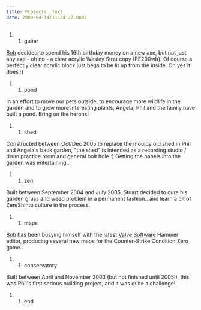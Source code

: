 ```yaml
---
title: Projects__Text
date: 2009-04-14T11:34:27.000Z
---
```

1.  1.  guitar

[Bob](Robert "wikilink") decided to spend his 16th birthday money on a
new axe, but not just any axe - oh no - a clear acrylic Wesley Strat
copy (PE200wh). Of course a perfectly clear acrylic block just begs to
be lit up from the inside. Oh yes it does :)

1.  1.  pond

In an effort to move our pets outside, to encourage more wildlife in the
garden and to grow more interesting plants, Angela, Phil and the family
have built a pond. Bring on the herons!

1.  1.  shed

Constructed between Oct/Dec 2005 to replace the mouldy old shed in Phil
and Angela\'s back garden, \"the shed\" is intended as a recording
studio / drum practice room and general bolt hole :) Getting the panels
into the garden was entertaining\...

1.  1.  zen

Built between September 2004 and July 2005, Stuart decided to cure his
garden grass and weed problem in a permanent fashion.. and learn a bit
of Zen/Shinto culture in the process.

1.  1.  maps

[Bob](Robert "wikilink") has been busying himself with the latest [Valve
Software](http://www.valvesoftware.com/ "wikilink") Hammer editor,
producing several new maps for the Counter-Strike:Condition Zero game..

1.  1.  conservatory

Built between April and November 2003 (but not finished until 2005!),
this was Phil\'s first serious building project, and it was quite a
challenge!

1.  1.  end
